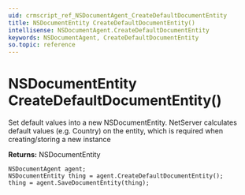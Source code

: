 ```yaml
---
uid: crmscript_ref_NSDocumentAgent_CreateDefaultDocumentEntity
title: NSDocumentEntity CreateDefaultDocumentEntity()
intellisense: NSDocumentAgent.CreateDefaultDocumentEntity
keywords: NSDocumentAgent, CreateDefaultDocumentEntity
so.topic: reference
---
```


# NSDocumentEntity CreateDefaultDocumentEntity()
	  
Set default values into a new NSDocumentEntity.
NetServer calculates default values (e.g. Country) on the entity, which is required when creating/storing a new instance
	  
**Returns:** NSDocumentEntity

```crmscript
NSDocumentAgent agent;
NSDocumentEntity thing = agent.CreateDefaultDocumentEntity();
thing = agent.SaveDocumentEntity(thing);
```

